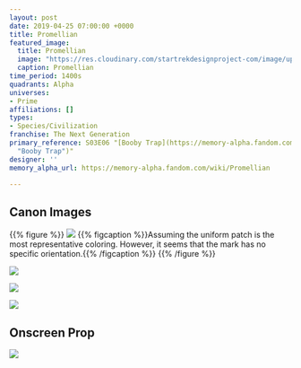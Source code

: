 ```yaml
---
layout: post
date: 2019-04-25 07:00:00 +0000
title: Promellian
featured_image:
  title: Promellian
  image: "https://res.cloudinary.com/startrekdesignproject-com/image/upload/v1556207389/Promellian.png"
  caption: Promellian
time_period: 1400s
quadrants: Alpha
universes:
- Prime
affiliations: []
types:
- Species/Civilization
franchise: The Next Generation
primary_reference: S03E06 "[Booby Trap](https://memory-alpha.fandom.com/wiki/Booby_Trap
  "Booby Trap")"
designer: ''
memory_alpha_url: https://memory-alpha.fandom.com/wiki/Promellian

---
```

## Canon Images

{{% figure %}}
![](https://res.cloudinary.com/startrekdesignproject-com/image/upload/v1556207389/Promellian1.jpg)
{{% figcaption %}}Assuming the uniform patch is the most representative coloring. However, it seems that the mark has no specific orientation.{{% /figcaption %}}
{{% /figure %}}

![](https://res.cloudinary.com/startrekdesignproject-com/image/upload/v1556207389/Promellian2.jpg)

![](https://res.cloudinary.com/startrekdesignproject-com/image/upload/v1556207389/Promellian3.jpg)

![](https://res.cloudinary.com/startrekdesignproject-com/image/upload/v1556207389/Promellian4.jpg)

## Onscreen Prop

![](https://res.cloudinary.com/startrekdesignproject-com/image/upload/v1556207389/PromellianProp.jpg)